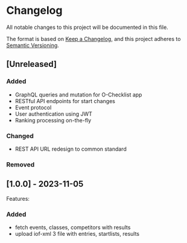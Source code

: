 # Changelog

All notable changes to this project will be documented in this file.

The format is based on [Keep a Changelog](https://keepachangelog.com/en/1.1.0/),
and this project adheres to [Semantic Versioning](https://semver.org/spec/v2.0.0.html).

## [Unreleased]

### Added

- GraphQL queries and mutation for O-Checklist app
- RESTful API endpoints for start changes
- Event protocol
- User authentication using JWT
- Ranking processing on-the-fly

### Changed

- REST API URL redesign to common standard

### Removed

## [1.0.0] - 2023-11-05

Features:

### Added

- fetch events, classes, competitors with results
- upload iof-xml 3 file with entries, startlists, results
